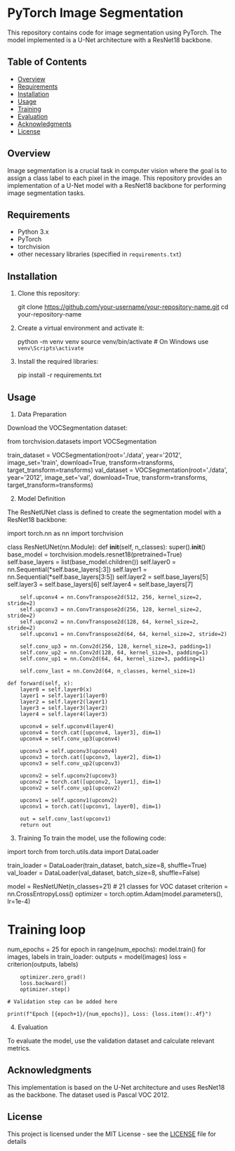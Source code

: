 # PyTorch Image Segmentation

This repository contains code for image segmentation using PyTorch. The model implemented is a U-Net architecture with a ResNet18 backbone.

## Table of Contents

- [Overview](#overview)
- [Requirements](#requirements)
- [Installation](#installation)
- [Usage](#usage)
- [Training](#training)
- [Evaluation](#evaluation)
- [Acknowledgments](#acknowledgments)
- [License](#license)

## Overview

Image segmentation is a crucial task in computer vision where the goal is to assign a class label to each pixel in the image. This repository provides an implementation of a U-Net model with a ResNet18 backbone for performing image segmentation tasks.

## Requirements

- Python 3.x
- PyTorch
- torchvision
- other necessary libraries (specified in `requirements.txt`)

## Installation

1. Clone this repository:
    
    git clone https://github.com/your-username/your-repository-name.git
    cd your-repository-name
    

2. Create a virtual environment and activate it:
    
    python -m venv venv
    source venv/bin/activate  # On Windows use `venv\Scripts\activate`
    

3. Install the required libraries:
   
    pip install -r requirements.txt
   

## Usage

1. Data Preparation

Download the VOCSegmentation dataset:

from torchvision.datasets import VOCSegmentation

train_dataset = VOCSegmentation(root='./data', year='2012', image_set='train', download=True, transform=transforms, target_transform=transforms)
val_dataset = VOCSegmentation(root='./data', year='2012', image_set='val', download=True, transform=transforms, target_transform=transforms)

2. Model Definition
   
The ResNetUNet class is defined to create the segmentation model with a ResNet18 backbone:

import torch.nn as nn
import torchvision

class ResNetUNet(nn.Module):
    def __init__(self, n_classes):
        super().__init__()
        base_model = torchvision.models.resnet18(pretrained=True)
        self.base_layers = list(base_model.children())
        self.layer0 = nn.Sequential(*self.base_layers[:3])
        self.layer1 = nn.Sequential(*self.base_layers[3:5])
        self.layer2 = self.base_layers[5]
        self.layer3 = self.base_layers[6]
        self.layer4 = self.base_layers[7]

        self.upconv4 = nn.ConvTranspose2d(512, 256, kernel_size=2, stride=2)
        self.upconv3 = nn.ConvTranspose2d(256, 128, kernel_size=2, stride=2)
        self.upconv2 = nn.ConvTranspose2d(128, 64, kernel_size=2, stride=2)
        self.upconv1 = nn.ConvTranspose2d(64, 64, kernel_size=2, stride=2)

        self.conv_up3 = nn.Conv2d(256, 128, kernel_size=3, padding=1)
        self.conv_up2 = nn.Conv2d(128, 64, kernel_size=3, padding=1)
        self.conv_up1 = nn.Conv2d(64, 64, kernel_size=3, padding=1)

        self.conv_last = nn.Conv2d(64, n_classes, kernel_size=1)

    def forward(self, x):
        layer0 = self.layer0(x)
        layer1 = self.layer1(layer0)
        layer2 = self.layer2(layer1)
        layer3 = self.layer3(layer2)
        layer4 = self.layer4(layer3)

        upconv4 = self.upconv4(layer4)
        upconv4 = torch.cat([upconv4, layer3], dim=1)
        upconv4 = self.conv_up3(upconv4)

        upconv3 = self.upconv3(upconv4)
        upconv3 = torch.cat([upconv3, layer2], dim=1)
        upconv3 = self.conv_up2(upconv3)

        upconv2 = self.upconv2(upconv3)
        upconv2 = torch.cat([upconv2, layer1], dim=1)
        upconv2 = self.conv_up1(upconv2)

        upconv1 = self.upconv1(upconv2)
        upconv1 = torch.cat([upconv1, layer0], dim=1)

        out = self.conv_last(upconv1)
        return out
        
3. Training
To train the model, use the following code:

import torch
from torch.utils.data import DataLoader

train_loader = DataLoader(train_dataset, batch_size=8, shuffle=True)
val_loader = DataLoader(val_dataset, batch_size=8, shuffle=False)

model = ResNetUNet(n_classes=21)  # 21 classes for VOC dataset
criterion = nn.CrossEntropyLoss()
optimizer = torch.optim.Adam(model.parameters(), lr=1e-4)

# Training loop
num_epochs = 25
for epoch in range(num_epochs):
    model.train()
    for images, labels in train_loader:
        outputs = model(images)
        loss = criterion(outputs, labels)
        
        optimizer.zero_grad()
        loss.backward()
        optimizer.step()
    
    # Validation step can be added here

    print(f"Epoch [{epoch+1}/{num_epochs}], Loss: {loss.item():.4f}")
    
4. Evaluation

To evaluate the model, use the validation dataset and calculate relevant metrics.

## Acknowledgments
This implementation is based on the U-Net architecture and uses ResNet18 as the backbone.
The dataset used is Pascal VOC 2012.

## License
This project is licensed under the MIT License - see the [LICENSE](https://github.com/JaCar-868/Disease-Progression/blob/main/LICENSE) file for details
